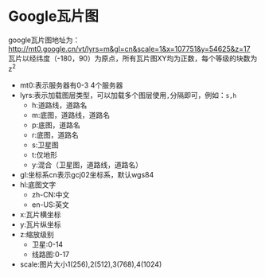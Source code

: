 Google瓦片图
===
google瓦片图地址为：http://mt0.google.cn/vt/lyrs=m&gl=cn&scale=1&x=107751&y=54625&z=17  
瓦片以经纬度（-180，90）为原点，所有瓦片图XY均为正数，每个等级的块数为 z<sup>2</sup>
* mt0:表示服务器有0-3 4个服务器
* lyrs:表示加载图层类型，可以加载多个图层使用`,`分隔即可，例如：`s,h`
  * h:道路线，道路名
  * m:底图，道路线，道路名
  * p:底图，道路名
  * r:底图，道路名
  * s:卫星图
  * t:仅地形
  * y:混合（卫星图，道路线，道路名）
* gl:坐标系cn表示gcj02坐标系，默认wgs84
* hl:底图文字
  * zh-CN:中文
  * en-US:英文
* x:瓦片横坐标
* y:瓦片纵坐标
* z:缩放级别
  * 卫星:0-14
  * 线路图:0-17
* scale:图片大小1(256),2(512),3(768),4(1024)